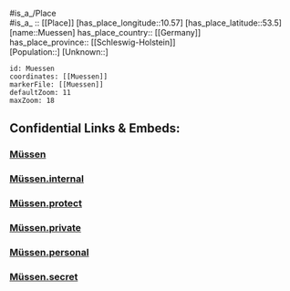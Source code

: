 ﻿---
location: [53.5,10.57] 
mapzoom: [7,12] 
mapmarker: city 
type: City
tags:
- geo/City


SpocWebEntityId: 32685
isDeleted: false
confidential: public

---
#is_a_/Place  
#is_a_ :: [[Place]] 
[has_place_longitude::10.57] 
[has_place_latitude::53.5] 
[name::Muessen] 
has_place_country:: [[Germany]]  
has_place_province:: [[Schleswig-Holstein]]  
[Population::] 
[Unknown::] 


```leaflet
id: Muessen
coordinates: [[Muessen]] 
markerFile: [[Muessen]] 
defaultZoom: 11 
maxZoom: 18
```


## Confidential Links & Embeds: 

### [Müssen](/_public/Earth/Continent/Europe/Europe~Central/Germany/Germany~West/Schleswig-Holstein/counties~SH/Herzogtum_Lauenburg/cities~Lauenburg/Büchen/boroughs~Büchen/Müssen.md) 

### [Müssen.internal](/_internal/Earth/Continent/Europe/Europe~Central/Germany/Germany~West/Schleswig-Holstein/counties~SH/Herzogtum_Lauenburg/cities~Lauenburg/Büchen/boroughs~Büchen/Müssen.internal.md) 

### [Müssen.protect](/_protect/Earth/Continent/Europe/Europe~Central/Germany/Germany~West/Schleswig-Holstein/counties~SH/Herzogtum_Lauenburg/cities~Lauenburg/Büchen/boroughs~Büchen/Müssen.protect.md) 

### [Müssen.private](/_private/Earth/Continent/Europe/Europe~Central/Germany/Germany~West/Schleswig-Holstein/counties~SH/Herzogtum_Lauenburg/cities~Lauenburg/Büchen/boroughs~Büchen/Müssen.private.md) 

### [Müssen.personal](/_personal/Earth/Continent/Europe/Europe~Central/Germany/Germany~West/Schleswig-Holstein/counties~SH/Herzogtum_Lauenburg/cities~Lauenburg/Büchen/boroughs~Büchen/Müssen.personal.md) 

### [Müssen.secret](/_secret/Earth/Continent/Europe/Europe~Central/Germany/Germany~West/Schleswig-Holstein/counties~SH/Herzogtum_Lauenburg/cities~Lauenburg/Büchen/boroughs~Büchen/Müssen.secret.md) 
